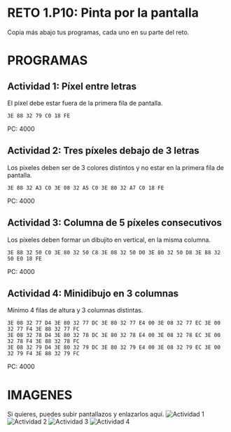 # RETO 1.P10: Pinta por la pantalla
Copia más abajo tus programas, cada uno en su parte del reto.

# PROGRAMAS

## Actividad 1: Píxel entre letras
El píxel debe estar fuera de la primera fila de pantalla.
```
3E 88 32 79 C0 18 FE
```
PC: 4000

## Actividad 2: Tres píxeles debajo de 3 letras
Los píxeles deben ser de 3 colores distintos y no estar en la primera fila de pantalla.
```
3E 88 32 A3 C0 3E 08 32 A5 C0 3E 80 32 A7 C0 18 FE
```
PC: 4000

## Actividad 3: Columna de 5 píxeles consecutivos
Los píxeles deben formar un dibujito en vertical, en la misma columna.
```
3E 88 32 50 C0 3E 80 32 50 C8 3E 08 32 50 D0 3E 80 32 50 D8 3E 88 32 50 E0 18 FE
```
PC: 4000

## Actividad 4: Minidibujo en 3 columnas
Mínimo 4 filas de altura y 3 columnas distintas.
```
3E 08 32 77 D4 3E 80 32 77 DC 3E 80 32 77 E4 00 3E 08 32 77 EC 3E 00 32 77 F4 3E 88 32 77 FC
3E 08 32 78 D4 3E 80 32 78 DC 3E 80 32 78 E4 00 3E 08 32 78 EC 3E 00 32 78 F4 3E 88 32 78 FC
3E 08 32 79 D4 3E 80 32 79 DC 3E 80 32 79 E4 00 3E 08 32 79 EC 3E 00 32 79 F4 3E 88 32 79 FC
```
PC: 4000

# IMAGENES
Si quieres, puedes subir pantallazos y enlazarlos aquí.
![Actividad 1](/tuimagen1.png)
![Actividad 2](/tuimagen2.png)
![Actividad 3](/tuimagen3.png)
![Actividad 4](/act4.png)
